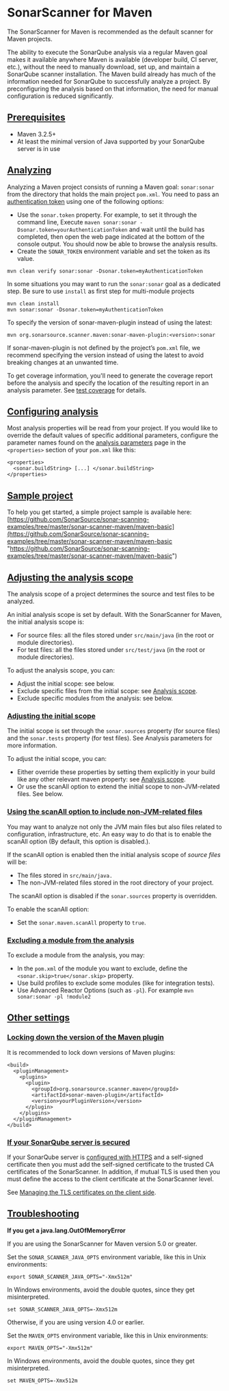 # SonarScanner for Maven
The SonarScanner for Maven is recommended as the default scanner for Maven projects.

The ability to execute the SonarQube analysis via a regular Maven goal makes it available anywhere Maven is available (developer build, CI server, etc.), without the need to manually download, set up, and maintain a SonarQube scanner installation. The Maven build already has much of the information needed for SonarQube to successfully analyze a project. By preconfiguring the analysis based on that information, the need for manual configuration is reduced significantly.

## [Prerequisites](https://docs.sonarsource.com/sonarqube/latest/analyzing-source-code/scanners/sonarscanner-for-maven/#prerequisites "Prerequisites")


*   Maven 3.2.5+
*   At least the minimal version of Java supported by your SonarQube server is in use

## [Analyzing](https://docs.sonarsource.com/sonarqube/latest/analyzing-source-code/scanners/sonarscanner-for-maven/#analyzing "Analyzing")


Analyzing a Maven project consists of running a Maven goal: `sonar:sonar` from the directory that holds the main project `pom.xml`. You need to pass an [authentication token](https://docs.sonarsource.com/sonarqube/latest/user-guide/managing-tokens/ "authentication token") using one of the following options: 

*   Use the `sonar.token` property. For example, to set it through the command line, Execute `maven sonar:sonar -Dsonar.token=yourAuthenticationToken` and wait until the build has completed, then open the web page indicated at the bottom of the console output. You should now be able to browse the analysis results.
*   Create the `SONAR_TOKEN` environment variable and set the token as its value.

```
mvn clean verify sonar:sonar -Dsonar.token=myAuthenticationToken
```


In some situations you may want to run the `sonar:sonar` goal as a dedicated step. Be sure to use `install` as first step for multi-module projects

```
mvn clean install
mvn sonar:sonar -Dsonar.token=myAuthenticationToken
```


To specify the version of sonar-maven-plugin instead of using the latest:

```
mvn org.sonarsource.scanner.maven:sonar-maven-plugin:<version>:sonar
```

<div role="alert" class="css-1gsvwg e16d48ue1">
    <div class="css-n3zwgj e16d48ue0">
        <p>If sonar-maven-plugin is not defined by the project’s <code>pom.xml</code> file, we recommend specifying the version instead of using the latest to avoid breaking changes at an unwanted time.</p>
    </div>
</div>

To get coverage information, you'll need to generate the coverage report before the analysis and specify the location of the resulting report in an analysis parameter. See [test coverage](https://docs.sonarsource.com/sonarqube/latest/analyzing-source-code/test-coverage/overview/ "test coverage") for details.

## [Configuring analysis](https://docs.sonarsource.com/sonarqube/latest/analyzing-source-code/scanners/sonarscanner-for-maven/#configuring-analysis "Configuring analysis")

Most analysis properties will be read from your project. If you would like to override the default values of specific additional parameters, configure the parameter names found on the [analysis parameters](https://docs.sonarsource.com/sonarqube/latest/analyzing-source-code/analysis-parameters/ "analysis parameters") page in the `<properties>` section of your `pom.xml` like this:

```
<properties>
  <sonar.buildString> [...] </sonar.buildString>
</properties>
```


## [Sample project](https://docs.sonarsource.com/sonarqube/latest/analyzing-source-code/scanners/sonarscanner-for-maven/#sample-project "Sample project")

To help you get started, a simple project sample is available here: [https://github.com/SonarSource/sonar-scanning-examples/tree/master/sonar-scanner-maven/maven-basic](https://github.com/SonarSource/sonar-scanning-examples/tree/master/sonar-scanner-maven/maven-basic "https://github.com/SonarSource/sonar-scanning-examples/tree/master/sonar-scanner-maven/maven-basic")

## [Adjusting the analysis scope](https://docs.sonarsource.com/sonarqube/latest/analyzing-source-code/scanners/sonarscanner-for-maven/#analysis-scope "Adjusting the analysis scope")

The analysis scope of a project determines the source and test files to be analyzed. 

An initial analysis scope is set by default. With the SonarScanner for Maven, the initial analysis scope is:

*   For source files: all the files stored under `src/main/java` (in the root or module directories).
*   For test files: all the files stored under `src/test/java` (in the root or module directories). 

To adjust the analysis scope, you can:

*   Adjust the initial scope: see below.
*   Exclude specific files from the initial scope: see [Analysis scope](https://docs.sonarsource.com/sonarqube/latest/project-administration/analysis-scope/ "Analysis scope").
*   Exclude specific modules from the analysis: see below.

### [Adjusting the initial scope](https://docs.sonarsource.com/sonarqube/latest/analyzing-source-code/scanners/sonarscanner-for-maven/#adjusting-the-initial-scope "Adjusting the initial scope")

The initial scope is set through the `sonar.sources` property (for source files) and the `sonar.tests` property (for test files). See Analysis parameters for more information.

To adjust the initial scope, you can:

*   Either override these properties by setting them explicitly in your build like any other relevant maven property: see [Analysis scope](https://docs.sonarsource.com/sonarqube/latest/project-administration/analysis-scope/ "Analysis scope").
*   Or use the scanAll option to extend the initial scope to non-JVM-related files. See below.

### [Using the scanAll option to include non-JVM-related files](https://docs.sonarsource.com/sonarqube/latest/analyzing-source-code/scanners/sonarscanner-for-maven/#using-scanall "Using the scanAll option to include non-JVM-related files")

You may want to analyze not only the JVM main files but also files related to configuration, infrastructure, etc. An easy way to do that is to enable the scanAll option (By default, this option is disabled.).

If the scanAll option is enabled then the initial analysis scope of _source files_ will be:

*   The files stored in `src/main/java.`
*   The non-JVM-related files stored in the root directory of your project.

<div role="alert" class="css-1gsvwg e16d48ue1">
    <div class="css-n3zwgj e16d48ue0">
        <p>&nbsp;The scanAll option is disabled if the <code>sonar.sources</code> property is overridden.</p>
</div>
</div>

To enable the scanAll option:

*   Set the `sonar.maven.scanAll` property to `true`. 

### [Excluding a module from the analysis](https://docs.sonarsource.com/sonarqube/latest/analyzing-source-code/scanners/sonarscanner-for-maven/#excluding-a-module-from-the-analysis "Excluding a module from the analysis")

To exclude a module from the analysis, you may:

*   In the `pom.xml` of the module you want to exclude, define the  `<sonar.skip>true</sonar.skip>` property.
*   Use build profiles to exclude some modules (like for integration tests).
*   Use Advanced Reactor Options (such as `-pl`). For example `mvn sonar:sonar -pl !module2`

## [Other settings](https://docs.sonarsource.com/sonarqube/latest/analyzing-source-code/scanners/sonarscanner-for-maven/#other-settings "Other settings")


### [Locking down the version of the Maven plugin](https://docs.sonarsource.com/sonarqube/latest/analyzing-source-code/scanners/sonarscanner-for-maven/#locking-down-the-version-of-the-maven-plugin "Locking down the version of the Maven plugin")

It is recommended to lock down versions of Maven plugins:

```
<build>
  <pluginManagement>
    <plugins>
      <plugin>
        <groupId>org.sonarsource.scanner.maven</groupId>
        <artifactId>sonar-maven-plugin</artifactId>
        <version>yourPluginVersion</version>
      </plugin>
    </plugins>
  </pluginManagement>
</build>
```


### [If your SonarQube server is secured](https://docs.sonarsource.com/sonarqube/latest/analyzing-source-code/scanners/sonarscanner-for-maven/#if-your-sonarqube-server-is-secured "If your SonarQube server is secured")

If your SonarQube server is [configured with HTTPS](https://docs.sonarsource.com/sonarqube/latest/setup-and-upgrade/operating-the-server/#securing-the-server-behind-a-proxy "configured with HTTPS") and a self-signed certificate then you must add the self-signed certificate to the trusted CA certificates of the SonarScanner. In addition, if mutual TLS is used then you must define the access to the client certificate at the SonarScanner level.

See [Managing the TLS certificates on the client side](https://docs.sonarsource.com/sonarqube/latest/analyzing-source-code/scanners/scanner-environment/manage-tls-certificates/ "Managing the TLS certificates on the client side").

## [Troubleshooting](https://docs.sonarsource.com/sonarqube/latest/analyzing-source-code/scanners/sonarscanner-for-maven/#troubleshooting "Troubleshooting")


**If you get a java.lang.OutOfMemoryError**

If you are using the SonarScanner for Maven version 5.0 or greater.

Set the `SONAR_SCANNER_JAVA_OPTS` environment variable, like this in Unix environments:

```
export SONAR_SCANNER_JAVA_OPTS="-Xmx512m"
```

In Windows environments, avoid the double quotes, since they get misinterpreted.

```
set SONAR_SCANNER_JAVA_OPTS=-Xmx512m
```

Otherwise, if you are using version 4.0 or earlier.

Set the `MAVEN_OPTS` environment variable, like this in Unix environments:
```
export MAVEN_OPTS="-Xmx512m"
```

In Windows environments, avoid the double quotes, since they get misinterpreted.

```
set MAVEN_OPTS=-Xmx512m
```
